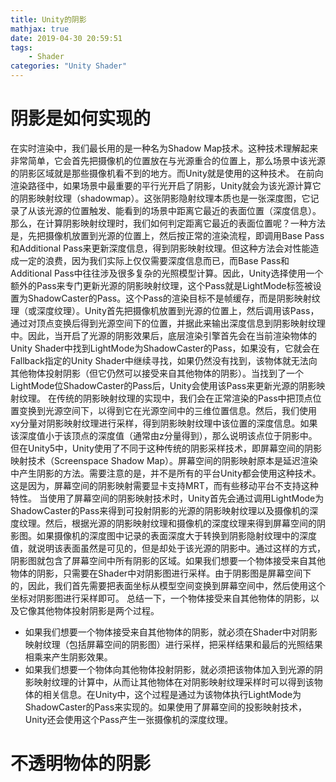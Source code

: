 ```yaml
---
title: Unity的阴影
mathjax: true
date: 2019-04-30 20:59:51
tags:
    - Shader
categories: "Unity Shader"
---
```

# 阴影是如何实现的
在实时渲染中，我们最长用的是一种名为Shadow Map技术。这种技术理解起来非常简单，它会首先把摄像机的位置放在与光源重合的位置上，那么场景中该光源的阴影区域就是那些摄像机看不到的地方。而Unity就是使用的这种技术。
在前向渲染路径中，如果场景中最重要的平行光开启了阴影，Unity就会为该光源计算它的阴影映射纹理（shadowmap）。这张阴影隐射纹理本质也是一张深度图，它记录了从该光源的位置触发、能看到的场景中距离它最近的表面位置（深度信息）。
那么，在计算阴影映射纹理时，我们如何判定距离它最近的表面位置呢？一种方法是，先把摄像机放置到光源的位置上，然后按正常的渲染流程，即调用Base Pass和Additional Pass来更新深度信息，得到阴影映射纹理。但这种方法会对性能造成一定的浪费，因为我们实际上仅仅需要深度信息而已，而Base Pass和Additional Pass中往往涉及很多复杂的光照模型计算。因此，Unity选择使用一个额外的Pass来专门更新光源的阴影映射纹理，这个Pass就是LightMode标签被设置为ShadowCaster的Pass。这个Pass的渲染目标不是帧缓存，而是阴影映射纹理（或深度纹理）。Unity首先把摄像机放置到光源的位置上，然后调用该Pass，通过对顶点变换后得到光源空间下的位置，并据此来输出深度信息到阴影映射纹理中。因此，当开启了光源的阴影效果后，底层渲染引擎首先会在当前渲染物体的Unity Shader中找到LightMode为ShadowCaster的Pass，如果没有，它就会在Fallback指定的Unity Shader中继续寻找，如果仍然没有找到，该物体就无法向其他物体投射阴影（但它仍然可以接受来自其他物体的阴影）。当找到了一个LightMode位ShadowCaster的Pass后，Unity会使用该Pass来更新光源的阴影映射纹理。
在传统的阴影映射纹理的实现中，我们会在正常渲染的Pass中把顶点位置变换到光源空间下，以得到它在光源空间中的三维位置信息。然后，我们使用xy分量对阴影映射纹理进行采样，得到阴影映射纹理中该位置的深度信息。如果该深度值小于该顶点的深度值（通常由z分量得到），那么说明该点位于阴影中。但在Unity5中，Unity使用了不同于这种传统的阴影采样技术，即屏幕空间的阴影映射技术（Screenspace Shadow Map）。屏幕空间的阴影映射原本是延迟渲染中产生阴影的方法。需要注意的是，并不是所有的平台Unity都会使用这种技术。这是因为，屏幕空间的阴影映射需要显卡支持MRT，而有些移动平台不支持这种特性。
当使用了屏幕空间的阴影映射技术时，Unity首先会通过调用LightMode为ShadowCaster的Pass来得到可投射阴影的光源的阴影映射纹理以及摄像机的深度纹理。然后，根据光源的阴影映射纹理和摄像机的深度纹理来得到屏幕空间的阴影图。如果摄像机的深度图中记录的表面深度大于转换到阴影隐射纹理中的深度值，就说明该表面虽然是可见的，但是却处于该光源的阴影中。通过这样的方式，阴影图就包含了屏幕空间中所有阴影的区域。如果我们想要一个物体接受来自其他物体的阴影，只需要在Shader中对阴影图进行采样。由于阴影图是屏幕空间下的，因此，我们首先需要把表面坐标从模型空间变换到屏幕空间中，然后使用这个坐标对阴影图进行采样即可。
总结一下，一个物体接受来自其他物体的阴影，以及它像其他物体投射阴影是两个过程。
- 如果我们想要一个物体接受来自其他物体的阴影，就必须在Shader中对阴影映射纹理（包括屏幕空间的阴影图）进行采样，把采样结果和最后的光照结果相乘来产生阴影效果。
- 如果我们想要一个物体向其他物体投射阴影，就必须把该物体加入到光源的阴影映射纹理的计算中，从而让其他物体在对阴影映射纹理采样时可以得到该物体的相关信息。在Unity中，这个过程是通过为该物体执行LightMode为ShadowCaster的Pass来实现的。如果使用了屏幕空间的投影映射技术，Unity还会使用这个Pass产生一张摄像机的深度纹理。

# 不透明物体的阴影
